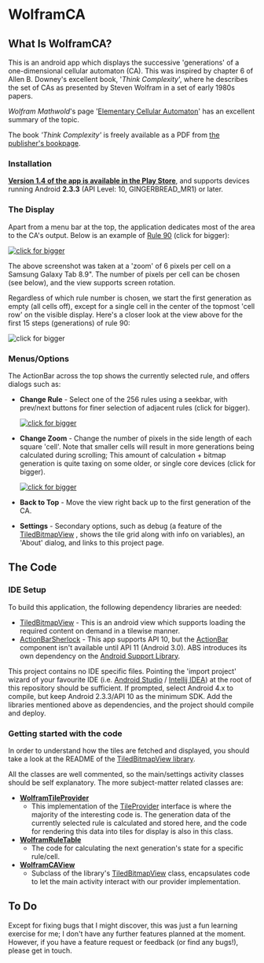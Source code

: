 # WolframCA #

## What Is WolframCA? ##

This is an android app which displays the successive 'generations' of a one-dimensional cellular
automaton (CA).  This was inspired by chapter 6 of Allen B. Downey's excellent book, 
'*Think Complexity*', where he describes the set of CAs as presented by Steven Wolfram in a set of 
early 1980s papers.

*Wolfram Mathwold*'s page '[Elementary Cellular Automaton](http://mathworld.wolfram.com/ElementaryCellularAutomaton.html)'
	has an excellent summary of the topic.

The book *'Think Complexity'* is freely available as a PDF from [the publisher's bookpage](http://www.greenteapress.com/compmod/). 

### Installation ###
**[Version 1.4 of the app is available in the Play Store](https://play.google.com/store/apps/details?id=net.nologin.meep.ca)**, 
and supports devices running Android **2.3.3** (API Level: 10, GINGERBREAD_MR1) or later. 

### The Display ###

Apart from a menu bar at the top, the application dedicates most of the area to the CA's output. 
Below is an example of [Rule 90](http://mathworld.wolfram.com/Rule90.html) (click for bigger):

[![click for bigger](http://barryoneill.github.io/WolframCA/screenshots/rule90_6pxcell_start_small.png)](http://barryoneill.github.io/WolframCA/screenshots/rule90_6pxcell_start.png)

The above screenshot was taken at a 'zoom' of 6 pixels per cell on a Samsung Galaxy Tab 8.9".  The 
number of pixels per cell can be chosen (see below), and the view supports screen rotation.  

Regardless of which rule number is chosen, we start the first generation as empty (all cells off), 
except for a single cell in the center of the topmost 'cell row' on the visible display.  Here's a 
closer look at  the view above for the first 15 steps (generations) of rule 90:

![click for bigger](http://barryoneill.github.io/WolframCA/screenshots/rule90_6pxcell_firstgenerations.png)

### Menus/Options ###

The ActionBar across the top shows the currently selected rule, and offers dialogs such as:

* **Change Rule** - Select one of the 256 rules using a seekbar, with prev/next buttons for finer
	selection of adjacent rules (click for bigger).

	[![click for bigger](http://barryoneill.github.io/WolframCA/screenshots/changerule_overview_small.png)](http://barryoneill.github.io/WolframCA/screenshots/changerule_overview.png)

* **Change Zoom** - Change the number of pixels in the side length of each square 'cell'.  Note 
	that smaller cells will result in more generations being calculated during scrolling; This 
	amount of calculation + bitmap generation is quite taxing on some older, or single core devices
	(click for bigger).

	[![click for bigger](http://barryoneill.github.io/WolframCA/screenshots/changezoom_overview_small.png)](http://barryoneill.github.io/WolframCA/screenshots/changezoom_overview.png)

* **Back to Top** - Move the view right back up to the first generation of the CA. 

* **Settings** - Secondary options, such as debug (a feature of the [TiledBitmapView](https://github.com/barryoneill/TiledBitmapView)
	, shows the tile grid along with info on variables), an 'About' dialog, and links to this project page. 

## The Code ##

### IDE Setup ###

To build this application, the following dependency libraries are needed:

* [TiledBitmapView](https://github.com/barryoneill/TiledBitmapView) - This is an android view which
	supports loading the required content on demand in a tilewise manner.
* [ActionBarSherlock](http://actionbarsherlock.com/) - This app supports API 10, but the 
	[ActionBar](http://developer.android.com/guide/topics/ui/actionbar.html) component isn't 
	available until API 11 (Android 3.0).  ABS introduces its own dependency on the 
	[Android Support Library](http://developer.android.com/tools/extras/support-library.html).

This project contains no IDE specific files.  Pointing the 'import project' wizard of your favourite 
IDE (i.e. [Android Studio](http://developer.android.com/sdk/installing/studio.html) / 
[Intellij IDEA](http://www.jetbrains.com/idea/)) at the root of this repository should be sufficient.
If prompted, select Android 4.x to compile, but keep Android 2.3.3/API 10 as the minimum SDK. Add
the libraries mentioned above as dependencies, and the project should compile and deploy.

### Getting started with the code ###

In order to understand how the tiles are fetched and displayed, you should take a look at 
the README of the [TiledBitmapView library](https://github.com/barryoneill/TiledBitmapView).  

All the classes are well commented, so the main/settings activity classes should be self explanatory. 
The more subject-matter related classes are:

* [**WolframTileProvider**](https://github.com/barryoneill/WolframCA/blob/master/src/net/nologin/meep/ca/model/WolframTileProvider.java)
	- This implementation of the [TileProvider](http://barryoneill.github.io/TiledBitmapView/javadoc/index.html?net/nologin/meep/tbv/TileProvider.html) 
		interface is where the majority of the interesting code is.  The generation data of the 
		currently selected rule is calculated and stored here, and the code for rendering this 
		data into tiles for display is also in this class.
* [**WolframRuleTable**](https://github.com/barryoneill/WolframCA/blob/master/src/net/nologin/meep/ca/model/WolframRuleTable.java)
	- The code for calculating the next generation's state for a specific rule/cell.
* [**WolframCAView**](https://github.com/barryoneill/WolframCA/blob/master/src/net/nologin/meep/ca/view/WolframCAView.java)
	- Subclass of the library's [TiledBitmapView](https://github.com/barryoneill/TiledBitmapView) 
		class, encapsulates code to let the main activity interact with our provider implementation.


## To Do ##

Except for fixing bugs that I might discover, this was just a fun learning exercise for me; I don't 
have any further features planned at the moment.  However, if you have a feature request or feedback
(or find any bugs!), please get in touch.  
 

